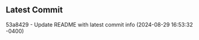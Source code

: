 
## Latest Commit
53a8429 - Update README with latest commit info (2024-08-29 16:53:32 -0400) <Yunxi-Zhou>
